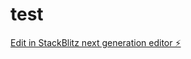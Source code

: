 # test

[Edit in StackBlitz next generation editor ⚡️](https://stackblitz.com/~/github.com/kalpanam78/test)